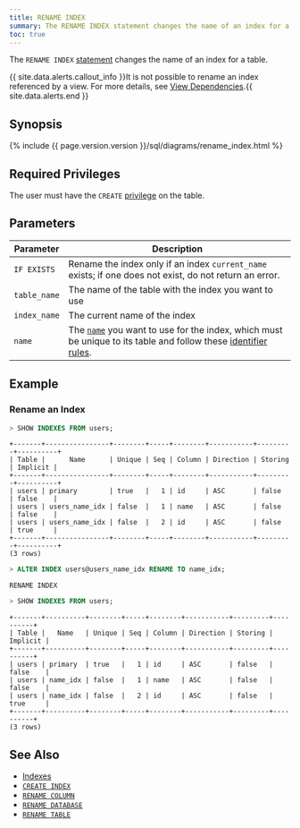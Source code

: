 ```yaml
---
title: RENAME INDEX
summary: The RENAME INDEX statement changes the name of an index for a table.
toc: true
---
```


The `RENAME INDEX` [statement](sql-statements.html) changes the name of an index for a table.

{{ site.data.alerts.callout_info }}It is not possible to rename an index referenced by a view. For more details, see <a href="views.html#view-dependencies">View Dependencies</a>.{{ site.data.alerts.end }}


## Synopsis

<div>
{%  include {{  page.version.version  }}/sql/diagrams/rename_index.html %}
</div>

## Required Privileges

The user must have the `CREATE` [privilege](privileges.html) on the table.

## Parameters

| Parameter | Description |
|-----------|-------------|
| `IF EXISTS` | Rename the index only if an index `current_name` exists; if one does not exist, do not return an error. |
| `table_name` | The name of the table with the index you want to use |
| `index_name` | The current name of the index |
| `name` | The [`name`](sql-grammar.html#name) you want to use for the index, which must be unique to its table and follow these [identifier rules](keywords-and-identifiers.html#identifiers). |

## Example

### Rename an Index

~~~ sql
> SHOW INDEXES FROM users;
~~~
~~~
+-------+----------------+--------+-----+--------+-----------+---------+----------+
| Table |      Name      | Unique | Seq | Column | Direction | Storing | Implicit |
+-------+----------------+--------+-----+--------+-----------+---------+----------+
| users | primary        | true   |   1 | id     | ASC       | false   | false    |
| users | users_name_idx | false  |   1 | name   | ASC       | false   | false    |
| users | users_name_idx | false  |   2 | id     | ASC       | false   | true     |
+-------+----------------+--------+-----+--------+-----------+---------+----------+
(3 rows)
~~~
~~~ sql
> ALTER INDEX users@users_name_idx RENAME TO name_idx;
~~~
~~~
RENAME INDEX
~~~
~~~ sql
> SHOW INDEXES FROM users;
~~~
~~~
+-------+----------+--------+-----+--------+-----------+---------+----------+
| Table |   Name   | Unique | Seq | Column | Direction | Storing | Implicit |
+-------+----------+--------+-----+--------+-----------+---------+----------+
| users | primary  | true   |   1 | id     | ASC       | false   | false    |
| users | name_idx | false  |   1 | name   | ASC       | false   | false    |
| users | name_idx | false  |   2 | id     | ASC       | false   | true     |
+-------+----------+--------+-----+--------+-----------+---------+----------+
(3 rows)
~~~

## See Also

- [Indexes](indexes.html)
- [`CREATE INDEX`](create-index.html)
- [`RENAME COLUMN`](rename-column.html)
- [`RENAME DATABASE`](rename-database.html)
- [`RENAME TABLE`](rename-table.html)
